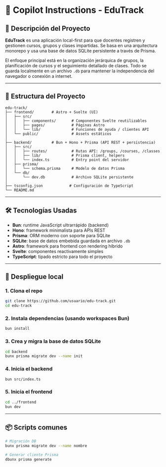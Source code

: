 # 🧭 Copilot Instructions - EduTrack

## 📘 Descripción del Proyecto

**EduTrack** es una aplicación local-first para que docentes registren y gestionen cursos, grupos y clases impartidas. Se basa en una arquitectura monorepo y usa una base de datos SQLite persistente a través de Prisma.

El enfoque principal está en la organización jerárquica de grupos, la planificación de cursos y el seguimiento detallado de clases. Todo se guarda localmente en un archivo `.db` para mantener la independencia del navegador o conexión a internet.

---

## 🧱 Estructura del Proyecto

```
edu-track/
├── frontend/        # Astro + Svelte (UI)
│   ├── src/
│   │   ├── components/       # Componentes Svelte reutilizables
│   │   ├── pages/            # Páginas Astro
│   │   └── lib/              # Funciones de ayuda / clientes API
│   └── public/               # Assets estáticos
│
├── backend/         # Bun + Hono + Prisma (API REST + persistencia)
│   ├── src/
│   │   ├── routes/           # Rutas API: /groups, /courses, /classes
│   │   ├── lib/              # Prisma client, helpers
│   │   └── index.ts          # Entry point del servidor
│   ├── prisma/
│   │   └── schema.prisma     # Modelo de datos Prisma
│   └── db/
│       └── dev.db            # Archivo SQLite persistente
│
├── tsconfig.json            # Configuración de TypeScript
└── README.md
```

---

## 🛠 Tecnologías Usadas

- **Bun**: runtime JavaScript ultrarrápido (backend)
- **Hono**: framework minimalista para APIs REST
- **Prisma**: ORM moderno con soporte para SQLite
- **SQLite**: base de datos embebida guardada en archivo `.db`
- **Astro**: framework para frontend con rendering híbrido
- **Svelte**: componentes reactivamente simples
- **TypeScript**: tipado estricto para todo el proyecto

---

## 🚀 Despliegue local

### 1. Clona el repo

```bash
git clone https://github.com/usuario/edu-track.git
cd edu-track
```

### 2. Instala dependencias (usando workspaces Bun)

```bash
bun install
```

### 3. Crea y migra la base de datos SQLite

```bash
cd backend
bunx prisma migrate dev --name init
```

### 4. Inicia el backend

```bash
bun src/index.ts
```

### 5. Inicia el frontend

```bash
cd ../frontend
bun dev
```

---

## 📦 Scripts comunes

```bash
# Migración DB
bunx prisma migrate dev --name nombre

# Generar cliente Prisma
dbunx prisma generate
```

